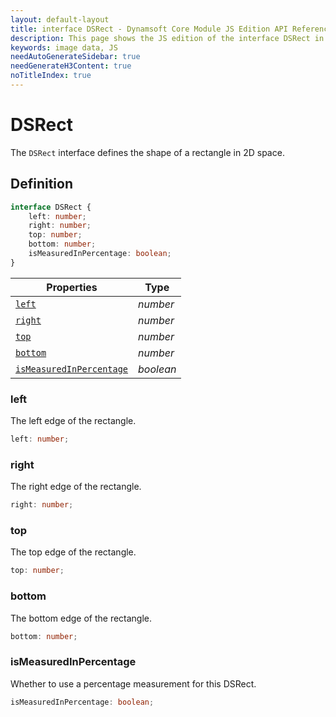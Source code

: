 ```yaml
---
layout: default-layout
title: interface DSRect - Dynamsoft Core Module JS Edition API Reference
description: This page shows the JS edition of the interface DSRect in Dynamsoft Core Module.
keywords: image data, JS
needAutoGenerateSidebar: true
needGenerateH3Content: true
noTitleIndex: true
---
```


# DSRect

The `DSRect` interface defines the shape of a rectangle in 2D space.

## Definition

```typescript
interface DSRect {
    left: number;
    right: number;
    top: number;
    bottom: number;
    isMeasuredInPercentage: boolean;
}
```

| Properties            | Type |
|----------------------|-------------|
| [`left`](#left) | *number* |
| [`right`](#right) | *number* |
| [`top`](#top) | *number* |
| [`bottom`](#bottom) | *number* |
| [`isMeasuredInPercentage`](#ismeasuredinpercentage) | *boolean* |

### left

The left edge of the rectangle.

```typescript
left: number;
```

### right

The right edge of the rectangle.

```typescript
right: number;
```

### top

The top edge of the rectangle.

```typescript
top: number;
```

### bottom

The bottom edge of the rectangle.

```typescript
bottom: number;
```

### isMeasuredInPercentage

Whether to use a percentage measurement for this DSRect.

```typescript
isMeasuredInPercentage: boolean;
```
